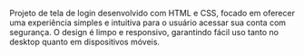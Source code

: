 Projeto de tela de login desenvolvido com HTML e CSS, focado em oferecer uma experiência simples e intuitiva para o usuário acessar sua conta com segurança. 
O design é limpo e responsivo, garantindo fácil uso tanto no desktop quanto em dispositivos móveis.
